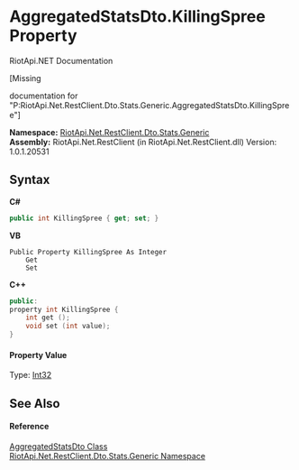 # AggregatedStatsDto.KillingSpree Property 
RiotApi.NET Documentation 

\[Missing <summary> documentation for "P:RiotApi.Net.RestClient.Dto.Stats.Generic.AggregatedStatsDto.KillingSpree"\]

**Namespace:**&nbsp;<a href="5d01f7ac-cf04-77d7-641a-3fa8ba633859">RiotApi.Net.RestClient.Dto.Stats.Generic</a><br />**Assembly:**&nbsp;RiotApi.Net.RestClient (in RiotApi.Net.RestClient.dll) Version: 1.0.1.20531

## Syntax

**C#**<br />
``` C#
public int KillingSpree { get; set; }
```

**VB**<br />
``` VB
Public Property KillingSpree As Integer
	Get
	Set
```

**C++**<br />
``` C++
public:
property int KillingSpree {
	int get ();
	void set (int value);
}
```


#### Property Value
Type: <a href="http://msdn2.microsoft.com/en-us/library/td2s409d" target="_blank">Int32</a>

## See Also


#### Reference
<a href="e359dad0-0ffd-00cc-2b4e-523727c841e6">AggregatedStatsDto Class</a><br /><a href="5d01f7ac-cf04-77d7-641a-3fa8ba633859">RiotApi.Net.RestClient.Dto.Stats.Generic Namespace</a><br />